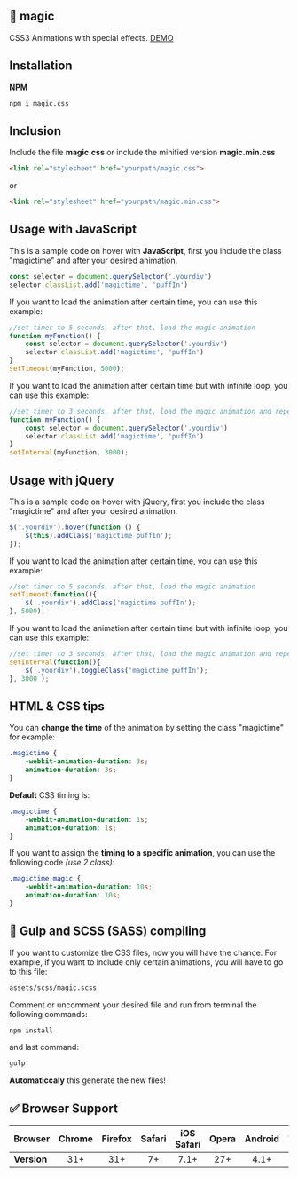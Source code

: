 :tophat: magic
---------------

CSS3 Animations with special effects. [DEMO](https://www.minimamente.com/project/magic/)

## Installation

**NPM**
```bash
npm i magic.css
```

## Inclusion

Include the file **magic.css** or include the minified version **magic.min.css**

```html
<link rel="stylesheet" href="yourpath/magic.css">
```

or

```html
<link rel="stylesheet" href="yourpath/magic.min.css">
```

## Usage with JavaScript

This is a sample code on hover with **JavaScript**, first you include the class "magictime" and after your desired animation.
```js
const selector = document.querySelector('.yourdiv')
selector.classList.add('magictime', 'puffIn')
```

If you want to load the animation after certain time, you can use this example:
```js
//set timer to 5 seconds, after that, load the magic animation
function myFunction() {
    const selector = document.querySelector('.yourdiv')
    selector.classList.add('magictime', 'puffIn')
}
setTimeout(myFunction, 5000);
```

If you want to load the animation after certain time but with infinite loop, you can use this example:
```js
//set timer to 3 seconds, after that, load the magic animation and repeat forever
function myFunction() {
    const selector = document.querySelector('.yourdiv')
    selector.classList.add('magictime', 'puffIn')
}
setInterval(myFunction, 3000);
```

## Usage with jQuery

This is a sample code on hover with jQuery, first you include the class "magictime" and after your desired animation.
```js
$('.yourdiv').hover(function () {
    $(this).addClass('magictime puffIn');
});
```

If you want to load the animation after certain time, you can use this example:
```js
//set timer to 5 seconds, after that, load the magic animation
setTimeout(function(){
    $('.yourdiv').addClass('magictime puffIn');
}, 5000);
```

If you want to load the animation after certain time but with infinite loop, you can use this example:
```js
//set timer to 3 seconds, after that, load the magic animation and repeat forever
setInterval(function(){
    $('.yourdiv').toggleClass('magictime puffIn');
}, 3000 );
```
## HTML & CSS tips

You can **change the time** of the animation by setting the class "magictime" for example:
```css
.magictime {
    -webkit-animation-duration: 3s;
    animation-duration: 3s;
}
```

**Default** CSS timing is:
```css
.magictime {
    -webkit-animation-duration: 1s;
    animation-duration: 1s;
}
```

If you want to assign the **timing to a specific animation**, you can use the following code *(use 2 class)*:
```css
.magictime.magic {
    -webkit-animation-duration: 10s;
    animation-duration: 10s;
}
```

:tada: Gulp and SCSS (SASS) compiling
---------------

If you want to customize the CSS files, now you will have the chance. For example, if you want to include only certain animations, you will have to go to this file:

```html
assets/scss/magic.scss
```

Comment or uncomment your desired file and run from terminal the following commands:

```bash
npm install
```

and last command:

```bash
gulp
```

**Automaticcaly** this generate the new files!


:white_check_mark: Browser Support
---------------

**Browser** | Chrome | Firefox | Safari | iOS Safari | Opera | Android | Android Chrome | IE | Opera Mini
--- | :---: | :---: | :---: | :---: | :---: | :---: | :---: | :---: | :---:
**Version** | 31+ | 31+ | 7+ | 7.1+ | 27+ | 4.1+ | 42+ | 10+ | :x: